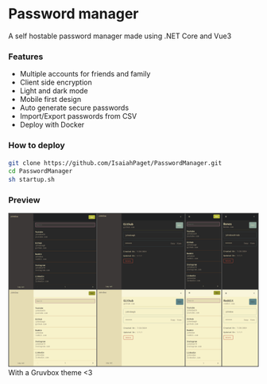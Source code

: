# Password manager
A self hostable password manager made using .NET Core and Vue3
### Features
- Multiple accounts for friends and family
- Client side encryption
- Light and dark mode
- Mobile first design
- Auto generate secure passwords
- Import/Export passwords from CSV
- Deploy with Docker
### How to deploy
```bash
git clone https://github.com/IsaiahPaget/PasswordManager.git
cd PasswordManager
sh startup.sh
```
### Preview
![image info](./PasswordManagerShowcase.jpg)
With a Gruvbox theme <3
